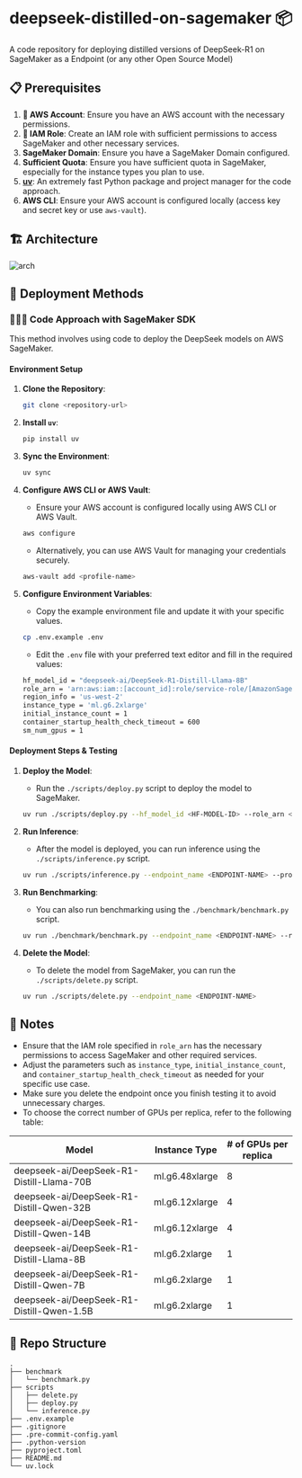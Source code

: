 # deepseek-distilled-on-sagemaker 📦

A code repository for deploying distilled versions of DeepSeek-R1 on SageMaker as a Endpoint (or any other Open Source Model)

## 📋 Prerequisites

1. **🔑 AWS Account**: Ensure you have an AWS account with the necessary permissions.
2. **🔐 IAM Role**: Create an IAM role with sufficient permissions to access SageMaker and other necessary services.
3. **SageMaker Domain**: Ensure you have a SageMaker Domain configured.
4. **Sufficient Quota**: Ensure you have sufficient quota in SageMaker, especially for the instance types you plan to use.
5. **[uv](https://docs.astral.sh/uv/)**: An extremely fast Python package and project manager for the code approach.
6. **AWS CLI**: Ensure your AWS account is configured locally (access key and secret key or use `aws-vault`).

## 🏗️ Architecture

![arch](https://github.com/user-attachments/assets/a8c999fa-8cac-4063-bedd-b5b49515c2c0)


## 🚀 Deployment Methods

### 👨🏻‍💻 Code Approach with SageMaker SDK

This method involves using code to deploy the DeepSeek models on AWS SageMaker.

#### Environment Setup

1. **Clone the Repository**:
    ```bash
    git clone <repository-url>
    ```

2. **Install `uv`**:
    ```bash
    pip install uv
    ```

3. **Sync the Environment**:
    ```bash
    uv sync
    ```

4. **Configure AWS CLI or AWS Vault**:
    - Ensure your AWS account is configured locally using AWS CLI or AWS Vault.
    ```bash
    aws configure
    ```
    - Alternatively, you can use AWS Vault for managing your credentials securely.
    ```bash
    aws-vault add <profile-name>
    ```

4. **Configure Environment Variables**:
    - Copy the example environment file and update it with your specific values.
    ```bash
    cp .env.example .env
    ```
    - Edit the `.env` file with your preferred text editor and fill in the required values:
    ```bash
    hf_model_id = "deepseek-ai/DeepSeek-R1-Distill-Llama-8B"
    role_arn = 'arn:aws:iam::[account_id]:role/service-role/[AmazonSageMaker-ExecutionRole-xxxxxxxxxxxxxxx]'
    region_info = 'us-west-2'
    instance_type = 'ml.g6.2xlarge'
    initial_instance_count = 1
    container_startup_health_check_timeout = 600
    sm_num_gpus = 1
    ```

#### Deployment Steps & Testing

1. **Deploy the Model**:
    - Run the `./scripts/deploy.py` script to deploy the model to SageMaker.
    ```bash
    uv run ./scripts/deploy.py --hf_model_id <HF-MODEL-ID> --role_arn <IAM-ROLE-ARN> --region_info <AWS-REGION> --instance_type <INSTANCE-TYPE> --initial_instance_count <INSTANCE-COUNT> --container_startup_health_check_timeout <TIMEOUT> --sm_num_gpus <NUM-GPUS>
    ```

2. **Run Inference**:
    - After the model is deployed, you can run inference using the `./scripts/inference.py` script.
    ```bash
    uv run ./scripts/inference.py --endpoint_name <ENDPOINT-NAME> --prompt "<PROMPT>" --temperature <TEMPERATURE> --max_new_tokens <MAX-NEW-TOKENS> --top_k <TOP-K> --top_p <TOP-P>
    ```

3. **Run Benchmarking**:
    - You can also run benchmarking using the `./benchmark/benchmark.py` script.
    ```bash
    uv run ./benchmark/benchmark.py --endpoint_name <ENDPOINT-NAME> --region_info <AWS-REGION> --output_dir <OUTPUT-DIR> --temperature <TEMPERATURE> --max_tokens <MAX-TOKENS> --top_p <TOP-P> --max_retries <MAX-RETRIES> --cold_start_loops <COLD-START-LOOPS> --stat_loops <STAT-LOOPS>
    ```

4. **Delete the Model**:
    - To delete the model from SageMaker, you can run the `./scripts/delete.py` script.
    ```bash
    uv run ./scripts/delete.py --endpoint_name <ENDPOINT-NAME>
    ```

## 📝 Notes

- Ensure that the IAM role specified in `role_arn` has the necessary permissions to access SageMaker and other required services.
- Adjust the parameters such as `instance_type`, `initial_instance_count`, and `container_startup_health_check_timeout` as needed for your specific use case.
- Make sure you delete the endpoint once you finish testing it to avoid unnecessary charges.
- To choose the correct number of GPUs per replica, refer to the following table:

| Model                                      | Instance Type   | # of GPUs per replica |
|--------------------------------------------|-----------------|-----------------------|
| deepseek-ai/DeepSeek-R1-Distill-Llama-70B  | ml.g6.48xlarge  | 8                     |
| deepseek-ai/DeepSeek-R1-Distill-Qwen-32B   | ml.g6.12xlarge  | 4                     |
| deepseek-ai/DeepSeek-R1-Distill-Qwen-14B   | ml.g6.12xlarge  | 4                     |
| deepseek-ai/DeepSeek-R1-Distill-Llama-8B   | ml.g6.2xlarge   | 1                     |
| deepseek-ai/DeepSeek-R1-Distill-Qwen-7B    | ml.g6.2xlarge   | 1                     |
| deepseek-ai/DeepSeek-R1-Distill-Qwen-1.5B  | ml.g6.2xlarge   | 1                     |

## 📂 Repo Structure

```
.
├── benchmark
│   └── benchmark.py
├── scripts
│   ├── delete.py
│   ├── deploy.py
│   └── inference.py
├── .env.example
├── .gitignore
├── .pre-commit-config.yaml
├── .python-version
├── pyproject.toml
├── README.md
└── uv.lock
